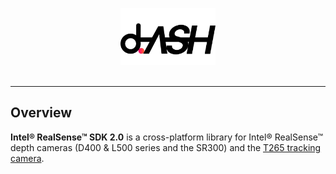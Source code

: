 <p align="center"><img src="docs/img/dASH-logo.jpg" width="30%" /><br><br></p>

-----------------

## Overview
**Intel® RealSense™ SDK 2.0** is a cross-platform library for Intel® RealSense™ depth cameras (D400 & L500 series and the SR300) and the [T265 tracking camera](./doc/t265.md).
